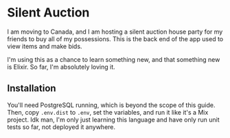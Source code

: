 # Silent Auction

I am moving to Canada, and I am hosting a silent auction house party for my
friends to buy all of my possessions. This is the back end of the app used to
view items and make bids.

I'm using this as a chance to learn something new, and that something new is
Elixir. So far, I'm absolutely loving it.

## Installation

You'll need PostgreSQL running, which is beyond the scope of this guide. Then,
copy `.env.dist` to `.env`, set the variables, and run it like it's a Mix
project. Idk man, I'm only just learning this language and have only run unit
tests so far, not deployed it anywhere.
